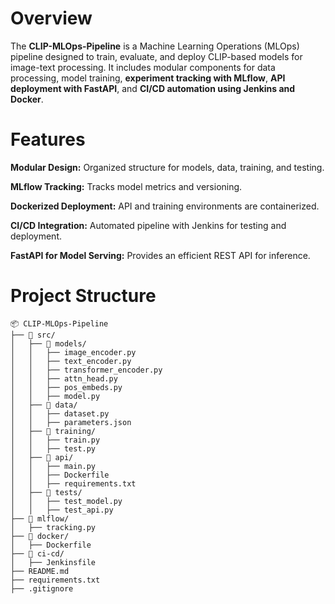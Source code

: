 # Overview

The **CLIP-MLOps-Pipeline** is a Machine Learning Operations (MLOps) pipeline designed to train, evaluate, and deploy CLIP-based models for image-text processing. It includes modular components for data processing, model training, **experiment tracking with MLflow**, **API deployment with FastAPI**, and **CI/CD automation using Jenkins and Docker**.

# Features

**Modular Design:** Organized structure for models, data, training, and testing.

**MLflow Tracking:** Tracks model metrics and versioning.

**Dockerized Deployment:** API and training environments are containerized.

**CI/CD Integration:** Automated pipeline with Jenkins for testing and deployment.

**FastAPI for Model Serving:** Provides an efficient REST API for inference.

# Project Structure
```
📦 CLIP-MLOps-Pipeline
├── 📂 src/                     
│   ├── 📂 models/              
│   │   ├── image_encoder.py
│   │   ├── text_encoder.py
│   │   ├── transformer_encoder.py
│   │   ├── attn_head.py
│   │   ├── pos_embeds.py
│   │   ├── model.py
│   ├── 📂 data/                
│   │   ├── dataset.py
│   │   ├── parameters.json
│   ├── 📂 training/            
│   │   ├── train.py
│   │   ├── test.py
│   ├── 📂 api/                 
│   │   ├── main.py             
│   │   ├── Dockerfile          
│   │   ├── requirements.txt
│   ├── 📂 tests/               
│   │   ├── test_model.py
│   │   ├── test_api.py
├── 📂 mlflow/                  
│   ├── tracking.py           
├── 📂 docker/
│   ├── Dockerfile
├── 📂 ci-cd/
│   ├── Jenkinsfile
├── README.md
├── requirements.txt 
├── .gitignore
```